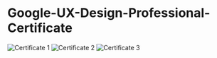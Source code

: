 # Google-UX-Design-Professional-Certificate

![Certificate 1](https://user-images.githubusercontent.com/56443166/156032699-6cdebdc6-a684-4f3e-9598-01e20277ba83.png)
![Certificate 2](https://user-images.githubusercontent.com/56443166/156032761-66786871-9742-4ecf-b4c0-e59d7eb8ebe4.PNG)
![Certificate 3](https://user-images.githubusercontent.com/56443166/174234816-49c5fdfc-8181-466f-89c8-ece854c6e392.png)
